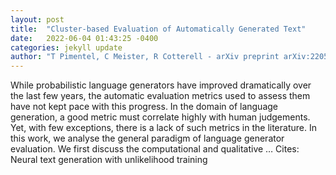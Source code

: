 ```yaml
---
layout: post
title:  "Cluster-based Evaluation of Automatically Generated Text"
date:   2022-06-04 01:43:25 -0400
categories: jekyll update
author: "T Pimentel, C Meister, R Cotterell - arXiv preprint arXiv:2205.16001, 2022"
---
```

While probabilistic language generators have improved dramatically over the last few years, the automatic evaluation metrics used to assess them have not kept pace with this progress. In the domain of language generation, a good metric must correlate highly with human judgements. Yet, with few exceptions, there is a lack of such metrics in the literature. In this work, we analyse the general paradigm of language generator evaluation. We first discuss the computational and qualitative … Cites: ‪Neural text generation with unlikelihood training‬